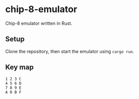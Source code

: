 # chip-8-emulator

Chip-8 emulator written in Rust.

## Setup

Clone the repository, then start the emulator using `cargo run`.

## Key map

```
1 2 3 C
4 5 6 D
7 8 9 E
A 0 B F
```
